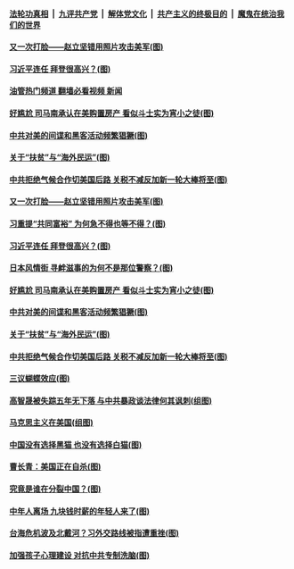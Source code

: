 ####  [法轮功真相](../../../../basic/blob/master/README.md?t=08171531) &nbsp;|&nbsp; [九评共产党](../../../../9ping.md/blob/master/README.md?t=08171531) &nbsp;|&nbsp; [解体党文化](../../../../jtdwh.md/blob/master/README.md?t=08171531)  &nbsp;|&nbsp; [共产主义的终极目的](../../../../gczydzjmd.md/blob/master/README.md?t=08171531) &nbsp;|&nbsp; [魔鬼在统治我们的世界](../../../../mgztzwmdsj.md/blob/master/README.md?t=08171531) 

#### [又一次打脸——赵立坚错用照片攻击美军(图)](../pages/p4/1014463.md?t=08171531) 

#### [习近平连任 拜登很高兴？(图)](../pages/p4/1014488.md?t=08171531) 

#### [油管热门频道 翻墙必看视频 新闻](http://45.76.130.85:81/youtube.html?08171531)

#### [好尴尬 司马南承认在美购置房产 看似斗士实为宵小之徒(图)](../pages/p4/1014486.md?t=08171531) 

#### [中共对美的间谍和黑客活动频繁猖獗(图)](../pages/p4/1013823.md?t=08171531) 

#### [关于“扶贫”与“海外民运”(图)](../pages/p4/1014440.md?t=08171531) 

#### [中共拒绝气候合作切美国后路 关税不减反加新一轮大棒将至(图)](../pages/p4/1014396.md?t=08171531) 

#### [又一次打脸——赵立坚错用照片攻击美军(图)](../pages/p4/1014463.md?t=08171531) 

#### [习重提“共同富裕” 为何急不得也等不得？(图)](../pages/p4/1014494.md?t=08171531) 

#### [习近平连任 拜登很高兴？(图)](../pages/p4/1014488.md?t=08171531) 

#### [日本风情街 寻衅滋事的为何不是那位警察？(图)](../pages/p4/1014493.md?t=08171531) 

#### [好尴尬 司马南承认在美购置房产 看似斗士实为宵小之徒(图)](../pages/p4/1014486.md?t=08171531) 

#### [中共对美的间谍和黑客活动频繁猖獗(图)](../pages/p4/1013823.md?t=08171531) 


#### [关于“扶贫”与“海外民运”(图)](../pages/p4/1014440.md?t=08171531) 

#### [中共拒绝气候合作切美国后路 关税不减反加新一轮大棒将至(图)](../pages/p4/1014396.md?t=08171531) 

#### [三议蝴蝶效应(图)](../pages/p4/1014413.md?t=08171531) 

#### [高智晟被失踪五年无下落 与中共暴政谈法律何其讽刺(组图)](../pages/p4/1014410.md?t=08171531) 

#### [马克思主义在美国(组图)](../pages/p4/1014409.md?t=08171531) 

#### [中国没有选择黑猫 也没有选择白猫(图)](../pages/p4/1014398.md?t=08171531) 

#### [曹长青：美国正在自杀(图)](../pages/p4/1014399.md?t=08171531) 

#### [究竟是谁在分裂中国？(图)](../pages/p4/1014348.md?t=08171531) 

#### [中年人离场 九块钱时薪的年轻人来了(图)](../pages/p4/1014345.md?t=08171531) 

#### [台海危机波及北戴河？习外交路线被指遭重挫(图)](../pages/p4/1014314.md?t=08171531) 

#### [加强孩子心理建设 对抗中共专制洗脑(图)](../pages/p4/1014315.md?t=08171531) 



<img src='http://gfw-breaker.win/goodnews/indexes/p4.md' width='0px' height='0px'/>
